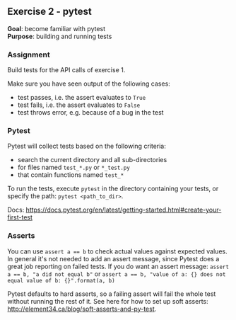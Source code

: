 ## Exercise 2 - pytest
**Goal**: become familiar with pytest  
**Purpose**: building and running tests

### Assignment
Build tests for the API calls of exercise 1.

Make sure you have seen output of the following cases:
- test passes, i.e. the assert evaluates to `True`
- test fails, i.e. the assert evaluates to `False`
- test throws error, e.g. because of a bug in the test

### Pytest
Pytest will collect tests based on the following criteria:
- search the current directory and all sub-directories
- for files named `test_*.py` or `*_test.py`
- that contain functions named `test_*`

To run the tests, execute `pytest` in the directory containing your tests,
or specify the path: `pytest <path_to_dir>`.

Docs: https://docs.pytest.org/en/latest/getting-started.html#create-your-first-test

### Asserts
You can use `assert a == b` to check actual values against expected values.
In general it's not needed to add an assert message, since Pytest does a great job
reporting on failed tests. If you do want an assert message: `assert a == b, "a did not equal b"`
or `assert a == b, "value of a: {} does not equal value of b: {}".format(a, b)`

Pytest defaults to hard asserts, so a failing assert will fail the whole
test without running the rest of it. See here for how to set up soft asserts:
http://element34.ca/blog/soft-asserts-and-py-test.

